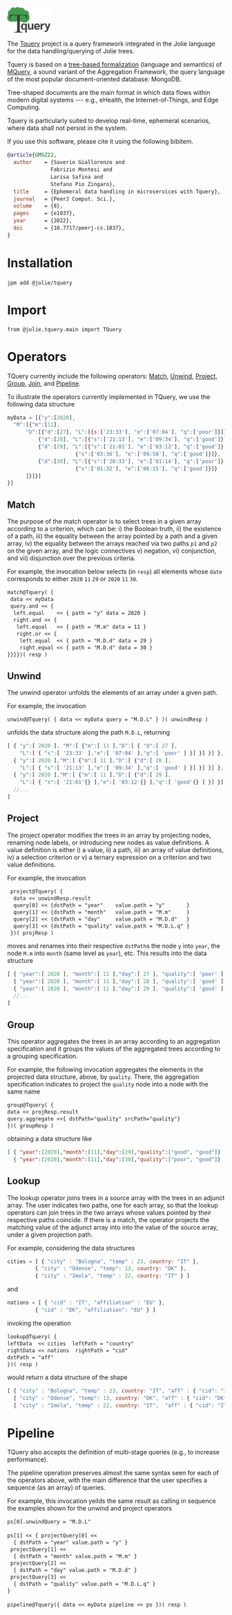 <img src="https://github.com/jolie/tquery/raw/master/tquery_logo.png" width="100">

The <a href="https://github.com/jolie/tquery">Tquery</a> project is a query framework integrated in the Jolie language for the data handling/querying of Jolie trees.

Tquery is based on a [tree-based formalization](https://peerj.com/articles/cs-1037/) (language and semantics) of [MQuery](https://arxiv.org/abs/1603.09291), a sound variant of the Aggregation Framework, the query language of the most popular document-oriented database: MongoDB.

Tree-shaped documents are the main format in which data flows within modern digital systems --- e.g., eHealth, the Internet-of-Things, and Edge Computing.

Tquery is particularly suited to develop real-time, ephemeral scenarios, where data shall not persist in the system.

If you use this software, please cite it using the following bibitem.

```bibtex
@article{GMSZ22,
  author    = {Saverio Giallorenzo and
              Fabrizio Montesi and
              Larisa Safina and
              Stefano Pio Zingaro},
  title     = {Ephemeral data handling in microservices with Tquery},
  journal   = {PeerJ Comput. Sci.},
  volume    = {8},
  pages     = {e1037},
  year      = {2022},
  doi       = {10.7717/peerj-cs.1037},
}
```

# Installation

`jpm add @jolie/tquery`

# Import

```jolie
from @jolie.tquery.main import TQuery
```

# Operators

TQuery currently include the following operators: [Match](#Match), [Unwind](#Unwind), [Project](#Project), [Group](#Group), [Join](#Join), and [Pipeline](#Pipeline). 

To illustrate the operators currently implemented in TQuery, we use the following data structure

```js
myData = [{"y":[2020], 
  "M":[{"m":[11], 
      "D":[{"d":[27], "L":[{s:['23:33'], "e":['07:04'], "q":['poor']}]},
          {"d":[28], "L":[{"s":['21:13'], "e":['09:34'], "q":['good']}]},
          {"d":[29], "L":[{"s":['21:01'], "e":['03:12'], "q":['good']},
                      {"s":['03:36'], "e":['09:58'], "q":['good']}]},
          {"d":[30], "L":[{"s":['20:33'], "e":['01:14'], "q":['poor']},
                      {"s":['01:32'], "e":['06:15'], "q":['good']}]}
      ]}]}]
}]
```
## Match

The purpose of the match operator is to select trees in a given array according to a criterion, which can be: i) the Boolean truth, ii) the existence of a path, iii) the equality between the array pointed by a path and a given array, iv) the equality between the arrays reached via two paths `p1` and `p2` on the given array, and the logic connectives v) negation, vi) conjunction, and vii) disjunction over the previous criteria.

For example, the invocation below selects (in `resp`) all elements whose `date` corresponds to either `2020` `11` `29` or `2020` `11` `30`.

```jolie
match@Tquery( { 
 data << myData
 query.and << { 
  left.equal    << { path = "y" data = 2020 }
  right.and << {
   left.equal   << { path = "M.m" data = 11 }
   right.or << {
    left.equal  << { path = "M.D.d" data = 29 }
    right.equal << { path = "M.D.d" data = 30 }
}}}})( resp )
```

## Unwind

The unwind operator unfolds the elements of an array under a given path.

For example, the invocation

```jolie
unwind@Tquery( { data << myData query = "M.D.L" } )( unwindResp )
```

unfolds the data structure along the path `M.D.L`, returning

```js
[ { "y":[ 2020 ], "M":[ {"m":[ 11 ],"D":[ { "d":[ 27 ],
    "L":[ { "s":[ '23:33' ],"e":[ '07:04' ],"q":[ 'poor' ] }] }] }] },
  { "y":[ 2020 ],"M":[ {"m":[ 11 ],"D":[ {"d":[ 28 ],
    "L":[ { "s":[ '21:13' ],"e":[ '09:34' ],"q":[ 'good' ] }] }] }] },
  { "y":[ 2020 ],"M":[ {"m":[ 11 ],"D":[ {"d":[ 29 ],
    "L":[ { "s":[ '21:01'{} ],"e":[ '03:12'{} ],"q":[ 'good'{} ] }] }] }] },
  //...
]
```

## Project

The project operator modifies the trees in an array by projecting nodes, renaming node labels, or introducing new nodes as value definitions. A value definition is either i) a value, ii) a path, iii) an array of value definitions, iv) a selection criterion or v) a ternary expression on a criterion and two value definitions.

For example, the invocation

```jolie
 project@Tquery( { 
  data << unwindResp.result
  query[0] << {dstPath = "year"    value.path = "y"       }
  query[1] << {dstPath = "month"   value.path = "M.m"     }
  query[2] << {dstPath = "day"     value.path = "M.D.d"   }
  query[3] << {dstPath = "quality" value.path = "M.D.L.q" }
 })( projResp )
```

moves and renames into their respective `dstPath`s the node `y` into `year`, the node `M.m` into `month` (same level as `year`), etc. This results into the data structure

```js
[ { "year":[ 2020 ], "month":[ 11 ],"day":[ 27 ], "quality":[ 'poor' ] },
  { "year":[ 2020 ], "month":[ 11 ],"day":[ 28 ], "quality":[ 'good' ] },
  { "year":[ 2020 ], "month":[ 11 ],"day":[ 29 ], "quality":[ 'good' ] },
  //...
]
```

## Group

This operator aggregates the trees in an array according to an aggregation specification and it groups the values of the aggregated trees according to a grouping specification.

For example, the following invocation aggregates the elements in the projected data structure, above, by `quality`. There, the aggregation specification indicates to project the `quality` node into a node with the same name

```jolie
group@Tquery( {
data << projResp.result
query.aggregate <<{ dstPath="quality" srcPath="quality"}
})( groupResp )
```

obtaining a data structure like

```json
[ { "year":[2020],"month":[11],"day":[29],"quality":["good", "good"]} ,
  { "year":[2020],"month":[11],"day":[30],"quality":["poor", "good"]} ]
```

## Lookup

The lookup operator joins trees in a source array with the trees in an adjunct array.
The user indicates two paths, one for each array, so that the lookup operators can join trees in the two arrays whose values pointed by their respective paths coincide. If there is a match, the operator projects the matching value of the adjunct array into into the value of the source array, under a given projection path.

For example, considering the data structures
```js
cities = [ { "city" : "Bologna", "temp" : 23, country: "IT" }, 
         { "city" : "Odense", "temp": 13, country: "DK" }, 
         { "city" : "Imola", "temp" : 22, country: "IT" } ]
```
and
```js
nations = [ { "cid" : "IT", "affiliation" : "EU" }, 
         { "cid" : "DK", "affiliation": "EU" } ]
```

invoking the operation

```jolie
lookup@Tquery( {
leftData  << cities  leftPath = "country"
rightData << nations  rightPath = "cid"
dstPath = "aff"
})( resp )
```

would return a data structure of the shape

```js
[ { "city" : "Bologna", "temp" : 23, country: "IT", "aff" : { "cid": "IT", "affiliation" : "EU" } }, 
  { "city" : "Odense", "temp": 13, country: "DK", "aff" : { "cid": "DK", "affiliation" : "EU" } }, 
  { "city" : "Imola", "temp" : 22, country: "IT",  "aff" : { "cid": "IT", "affiliation" : "EU" } } ]
```

# Pipeline

TQuery also accepts the definition of multi-stage queries (e.g., to increase performance).

The pipeline operation preserves almost the same syntax seen for each of the operators above, with the main difference that the user specifies a sequence (as an array) of queries.

For example, this invocation yeilds the same result as calling in sequence the examples shown for the unwind and project operators

```jolie
ps[0].unwindQuery = "M.D.L"

ps[1] << { projectQuery[0] << 
  { dstPath = "year" value.path = "y" }
 projectQuery[1] << 
  { dstPath = "month" value.path = "M.m" }
 projectQuery[2] << 
  { dstPath = "day" value.path = "M.D.d" }
 projectQuery[3] << 
  { dstPath = "quality" value.path = "M.D.L.q" }
}

pipeline@Tquery({ data << myData pipeline << ps })( resp )
```
